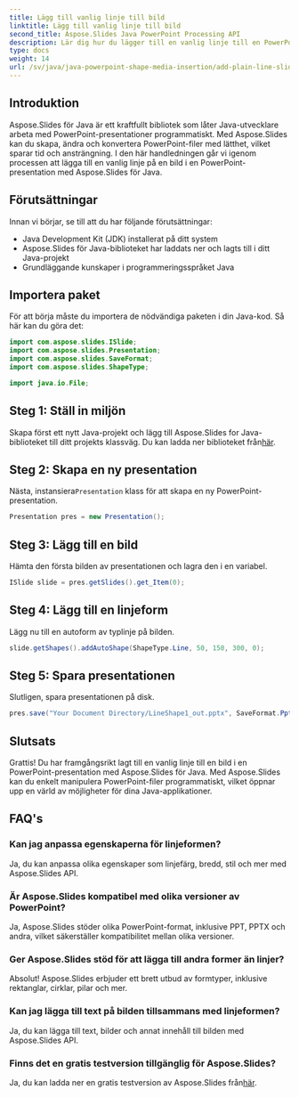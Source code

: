 ```yaml
---
title: Lägg till vanlig linje till bild
linktitle: Lägg till vanlig linje till bild
second_title: Aspose.Slides Java PowerPoint Processing API
description: Lär dig hur du lägger till en vanlig linje till en PowerPoint-bild med hjälp av Aspose.Slides för Java. Öka din produktivitet med denna steg-för-steg-guide.
type: docs
weight: 14
url: /sv/java/java-powerpoint-shape-media-insertion/add-plain-line-slide/
---
```

## Introduktion
Aspose.Slides för Java är ett kraftfullt bibliotek som låter Java-utvecklare arbeta med PowerPoint-presentationer programmatiskt. Med Aspose.Slides kan du skapa, ändra och konvertera PowerPoint-filer med lätthet, vilket sparar tid och ansträngning. I den här handledningen går vi igenom processen att lägga till en vanlig linje på en bild i en PowerPoint-presentation med Aspose.Slides för Java.
## Förutsättningar
Innan vi börjar, se till att du har följande förutsättningar:
- Java Development Kit (JDK) installerat på ditt system
- Aspose.Slides för Java-biblioteket har laddats ner och lagts till i ditt Java-projekt
- Grundläggande kunskaper i programmeringsspråket Java

## Importera paket
För att börja måste du importera de nödvändiga paketen i din Java-kod. Så här kan du göra det:
```java
import com.aspose.slides.ISlide;
import com.aspose.slides.Presentation;
import com.aspose.slides.SaveFormat;
import com.aspose.slides.ShapeType;

import java.io.File;
```
## Steg 1: Ställ in miljön
 Skapa först ett nytt Java-projekt och lägg till Aspose.Slides for Java-biblioteket till ditt projekts klassväg. Du kan ladda ner biblioteket från[här](https://releases.aspose.com/slides/java/).
## Steg 2: Skapa en ny presentation
 Nästa, instansiera`Presentation` klass för att skapa en ny PowerPoint-presentation.
```java
Presentation pres = new Presentation();
```
## Steg 3: Lägg till en bild
Hämta den första bilden av presentationen och lagra den i en variabel.
```java
ISlide slide = pres.getSlides().get_Item(0);
```
## Steg 4: Lägg till en linjeform
Lägg nu till en autoform av typlinje på bilden.
```java
slide.getShapes().addAutoShape(ShapeType.Line, 50, 150, 300, 0);
```
## Steg 5: Spara presentationen
Slutligen, spara presentationen på disk.
```java
pres.save("Your Document Directory/LineShape1_out.pptx", SaveFormat.Pptx);
```

## Slutsats
Grattis! Du har framgångsrikt lagt till en vanlig linje till en bild i en PowerPoint-presentation med Aspose.Slides för Java. Med Aspose.Slides kan du enkelt manipulera PowerPoint-filer programmatiskt, vilket öppnar upp en värld av möjligheter för dina Java-applikationer.

## FAQ's
### Kan jag anpassa egenskaperna för linjeformen?
Ja, du kan anpassa olika egenskaper som linjefärg, bredd, stil och mer med Aspose.Slides API.
### Är Aspose.Slides kompatibel med olika versioner av PowerPoint?
Ja, Aspose.Slides stöder olika PowerPoint-format, inklusive PPT, PPTX och andra, vilket säkerställer kompatibilitet mellan olika versioner.
### Ger Aspose.Slides stöd för att lägga till andra former än linjer?
Absolut! Aspose.Slides erbjuder ett brett utbud av formtyper, inklusive rektanglar, cirklar, pilar och mer.
### Kan jag lägga till text på bilden tillsammans med linjeformen?
Ja, du kan lägga till text, bilder och annat innehåll till bilden med Aspose.Slides API.
### Finns det en gratis testversion tillgänglig för Aspose.Slides?
 Ja, du kan ladda ner en gratis testversion av Aspose.Slides från[här](https://releases.aspose.com/).